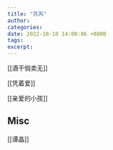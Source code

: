 ```yaml
---
title: "苏芮"
author: 
categories: 
date: 2022-10-10 14:00:06 +0800
tags: 
excerpt: 
---
```




[[酒干倘卖无]]

[[凭着爱]]

[[亲爱的小孩]]







## Misc


[[谭晶]]




